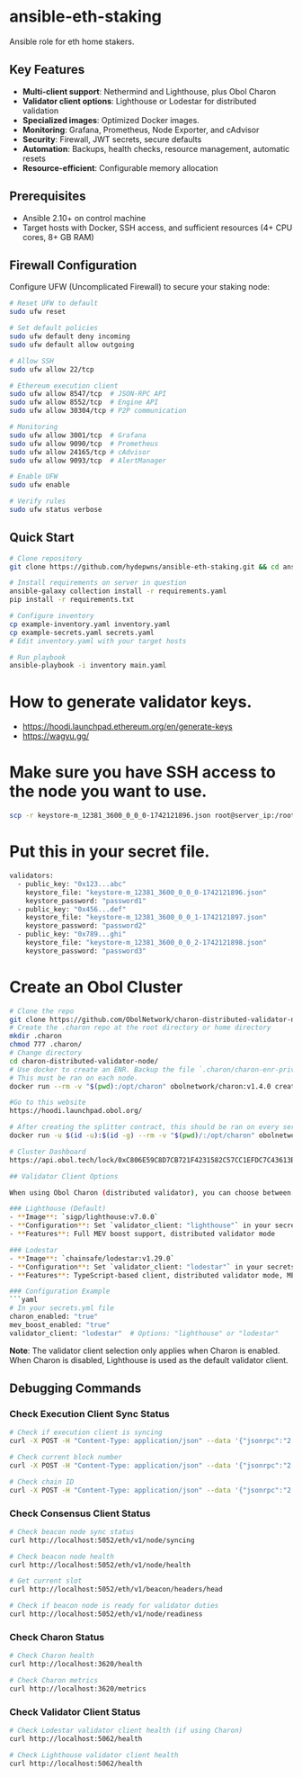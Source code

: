 # ansible-eth-staking
Ansible role for eth home stakers.

## Key Features

- **Multi-client support**: Nethermind and Lighthouse, plus Obol Charon
- **Validator client options**: Lighthouse or Lodestar for distributed validation
- **Specialized images**: Optimized Docker images.
- **Monitoring**: Grafana, Prometheus, Node Exporter, and cAdvisor
- **Security**: Firewall, JWT secrets, secure defaults
- **Automation**: Backups, health checks, resource management, automatic resets
- **Resource-efficient**: Configurable memory allocation

## Prerequisites

- Ansible 2.10+ on control machine
- Target hosts with Docker, SSH access, and sufficient resources (4+ CPU cores, 8+ GB RAM)

## Firewall Configuration

Configure UFW (Uncomplicated Firewall) to secure your staking node:

```bash
# Reset UFW to default
sudo ufw reset

# Set default policies
sudo ufw default deny incoming
sudo ufw default allow outgoing

# Allow SSH
sudo ufw allow 22/tcp

# Ethereum execution client
sudo ufw allow 8547/tcp  # JSON-RPC API
sudo ufw allow 8552/tcp  # Engine API
sudo ufw allow 30304/tcp # P2P communication

# Monitoring
sudo ufw allow 3001/tcp  # Grafana
sudo ufw allow 9090/tcp  # Prometheus
sudo ufw allow 24165/tcp # cAdvisor
sudo ufw allow 9093/tcp  # AlertManager

# Enable UFW
sudo ufw enable

# Verify rules
sudo ufw status verbose
```

## Quick Start

```bash
# Clone repository
git clone https://github.com/hydepwns/ansible-eth-staking.git && cd ansible-eth-staking

# Install requirements on server in question
ansible-galaxy collection install -r requirements.yaml
pip install -r requirements.txt

# Configure inventory
cp example-inventory.yaml inventory.yaml
cp example-secrets.yaml secrets.yaml
# Edit inventory.yaml with your target hosts

# Run playbook
ansible-playbook -i inventory main.yaml
```

# How to generate validator keys.
- https://hoodi.launchpad.ethereum.org/en/generate-keys
- https://wagyu.gg/

# Make sure you have SSH access to the node you want to use.
```bash
scp -r keystore-m_12381_3600_0_0_0-1742121896.json root@server_ip:/root/.lighthouse/validators/keys
```

# Put this in your secret file.
```bash
validators:
  - public_key: "0x123...abc"
    keystore_file: "keystore-m_12381_3600_0_0_0-1742121896.json"
    keystore_password: "password1"
  - public_key: "0x456...def"
    keystore_file: "keystore-m_12381_3600_0_0_1-1742121897.json"
    keystore_password: "password2"
  - public_key: "0x789...ghi"
    keystore_file: "keystore-m_12381_3600_0_0_2-1742121898.json"
    keystore_password: "password3"
```

# Create an Obol Cluster
```bash
# Clone the repo
git clone https://github.com/ObolNetwork/charon-distributed-validator-node.git
# Create the .charon repo at the root directory or home directory
mkdir .charon
chmod 777 .charon/
# Change directory
cd charon-distributed-validator-node/
# Use docker to create an ENR. Backup the file `.charon/charon-enr-private-key`.
# This must be ran on each node.
docker run --rm -v "$(pwd):/opt/charon" obolnetwork/charon:v1.4.0 create enr

#Go to this website
https://hoodi.launchpad.obol.org/

# After creating the splitter contract, this should be ran on every server in the Obol cluster.
docker run -u $(id -u):$(id -g) --rm -v "$(pwd)/:/opt/charon" obolnetwork/charon:v1.4.0 dkg --definition-file="https://api.obol.tech/v1/definition/0xc2539e3df1179d103140b54520f096498be0b96ba1811857fde0576a0c831b2f" --publish

# Cluster Dashboard
https://api.obol.tech/lock/0xC806E59C8D7CB721F4231582C57CC1EFDC7C43613B0F22A9BE1BFE50FD443EBD/launchpad

## Validator Client Options

When using Obol Charon (distributed validator), you can choose between two validator clients:

### Lighthouse (Default)
- **Image**: `sigp/lighthouse:v7.0.0`
- **Configuration**: Set `validator_client: "lighthouse"` in your secrets file
- **Features**: Full MEV boost support, distributed validator mode

### Lodestar
- **Image**: `chainsafe/lodestar:v1.29.0`
- **Configuration**: Set `validator_client: "lodestar"` in your secrets file
- **Features**: TypeScript-based client, distributed validator mode, MEV boost support

### Configuration Example
```yaml
# In your secrets.yml file
charon_enabled: "true"
mev_boost_enabled: "true"
validator_client: "lodestar"  # Options: "lighthouse" or "lodestar"
```

**Note**: The validator client selection only applies when Charon is enabled. When Charon is disabled, Lighthouse is used as the default validator client.

## Debugging Commands

### Check Execution Client Sync Status
```bash
# Check if execution client is syncing
curl -X POST -H "Content-Type: application/json" --data '{"jsonrpc":"2.0","method":"eth_syncing","params":[],"id":1}' http://localhost:8544

# Check current block number
curl -X POST -H "Content-Type: application/json" --data '{"jsonrpc":"2.0","method":"eth_blockNumber","params":[],"id":1}' http://localhost:8544

# Check chain ID
curl -X POST -H "Content-Type: application/json" --data '{"jsonrpc":"2.0","method":"eth_chainId","params":[],"id":1}' http://localhost:8544
```

### Check Consensus Client Status
```bash
# Check beacon node sync status
curl http://localhost:5052/eth/v1/node/syncing

# Check beacon node health
curl http://localhost:5052/eth/v1/node/health

# Get current slot
curl http://localhost:5052/eth/v1/beacon/headers/head

# Check if beacon node is ready for validator duties
curl http://localhost:5052/eth/v1/node/readiness
```

### Check Charon Status
```bash
# Check Charon health
curl http://localhost:3620/health

# Check Charon metrics
curl http://localhost:3620/metrics
```

### Check Validator Client Status
```bash
# Check Lodestar validator client health (if using Charon)
curl http://localhost:5062/health

# Check Lighthouse validator client health
curl http://localhost:5062/health
```